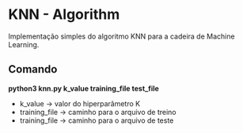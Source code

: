 <h1>KNN - Algorithm</h1>

<p>Implementação simples do algoritmo KNN para a cadeira de Machine Learning.</p>

<h2>Comando</h2>

<p><strong>python3 knn.py k_value training_file test_file</strong></p>
<ul>
	<li>k_value -> valor do hiperparâmetro K</li>
	<li>training_file -> caminho para o arquivo de treino</li>
	<li>training_file -> caminho para o arquivo de teste</li>
</ul>
